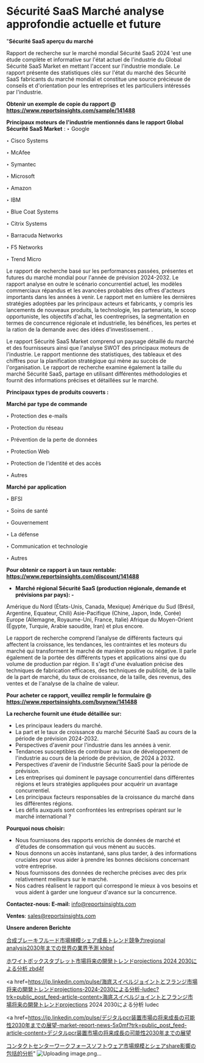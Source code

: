 # Sécurité SaaS Marché analyse approfondie actuelle et future

"<strong>Sécurité SaaS aperçu du marché</strong>

Rapport de recherche sur le marché mondial Sécurité SaaS 2024 'est une étude complète et informative sur l'état actuel de l'industrie du Global Sécurité SaaS Market en mettant l'accent sur l'industrie mondiale. Le rapport présente des statistiques clés sur l'état du marché des Sécurité SaaS fabricants du marché mondial et constitue une source précieuse de conseils et d'orientation pour les entreprises et les particuliers intéressés par l'industrie.

<strong>Obtenir un exemple de copie du rapport @ <a href=https://www.reportsinsights.com/sample/141488>https://www.reportsinsights.com/sample/141488</a></strong>

<strong>Principaux moteurs de l'industrie mentionnés dans le rapport Global Sécurité SaaS Market</strong> :
‣ Google

‣ Cisco Systems

‣ McAfee

‣ Symantec

‣ Microsoft

‣ Amazon

‣ IBM

‣ Blue Coat Systems

‣ Citrix Systems

‣ Barracuda Networks

‣ F5 Networks

‣ Trend Micro

Le rapport de recherche basé sur les performances passées, présentes et futures du marché mondial pour l'année de prévision 2024-2032. Le rapport analyse en outre le scénario concurrentiel actuel, les modèles commerciaux répandus et les avancées probables des offres d'acteurs importants dans les années à venir. Le rapport met en lumière les dernières stratégies adoptées par les principaux acteurs et fabricants, y compris les lancements de nouveaux produits, la technologie, les partenariats, le scoop opportuniste, les objectifs d'achat, les coentreprises, la segmentation en termes de concurrence régionale et industrielle, les bénéfices, les pertes et la ration de la demande avec des idées d'investissement. .

Le rapport Sécurité SaaS Market comprend un paysage détaillé du marché et des fournisseurs ainsi que l'analyse SWOT des principaux moteurs de l'industrie. Le rapport mentionne des statistiques, des tableaux et des chiffres pour la planification stratégique qui mène au succès de l'organisation. Le rapport de recherche examine également la taille du marché Sécurité SaaS, partage en utilisant différentes méthodologies et fournit des informations précises et détaillées sur le marché.

<strong>Principaux types de produits couverts :</strong>

<strong>Marché par type de commande</strong>

‣ Protection des e-mails

‣ Protection du réseau

‣ Prévention de la perte de données

‣ Protection Web

‣ Protection de l'identité et des accès

‣ Autres

<strong>Marché par application</strong>

‣ BFSI

‣ Soins de santé

‣ Gouvernement

‣ La défense

‣ Communication et technologie

‣ Autres

<strong>Pour obtenir ce rapport à un taux rentable: <a href=https://www.reportsinsights.com/discount/141488>https://www.reportsinsights.com/discount/141488</a></strong>
<ul>
  <li><strong>Marché régional Sécurité SaaS (production régionale, demande et prévisions par pays): -</strong></li>
</ul>
Amérique du Nord (États-Unis, Canada, Mexique)
Amérique du Sud (Brésil, Argentine, Equateur, Chili)
Asie-Pacifique (Chine, Japon, Inde, Corée)
Europe (Allemagne, Royaume-Uni, France, Italie)
Afrique du Moyen-Orient (Égypte, Turquie, Arabie saoudite, Iran) et plus encore.

Le rapport de recherche comprend l’analyse de différents facteurs qui affectent la croissance, les tendances, les contraintes et les moteurs du marché qui transforment le marché de manière positive ou négative. Il parle également de la portée des différents types et applications ainsi que du volume de production par région. Il s'agit d'une évaluation précise des techniques de fabrication efficaces, des techniques de publicité, de la taille de la part de marché, du taux de croissance, de la taille, des revenus, des ventes et de l'analyse de la chaîne de valeur.

<strong>Pour acheter ce rapport, veuillez remplir le formulaire @   <a href=https://www.reportsinsights.com/buynow/141488>https://www.reportsinsights.com/buynow/141488</a></strong>

<strong>La recherche fournit une étude détaillée sur:</strong>
<ul>
  <li>Les principaux leaders du marché.</li>
  <li>La part et le taux de croissance du marché Sécurité SaaS au cours de la période de prévision 2024-2032.</li>
  <li>Perspectives d'avenir pour l'industrie dans les années à venir.</li>
  <li>Tendances susceptibles de contribuer au taux de développement de l'industrie au cours de la période de prévision, de 2024 à 2032.</li>
  <li>Perspectives d'avenir de l'industrie Sécurité SaaS pour la période de prévision.</li>
  <li>Les entreprises qui dominent le paysage concurrentiel dans différentes régions et leurs stratégies appliquées pour acquérir un avantage concurrentiel.</li>
  <li>Les principaux facteurs responsables de la croissance du marché dans les différentes régions.</li>
  <li>Les défis auxquels sont confrontées les entreprises opérant sur le marché international ?</li>
</ul>
<strong>Pourquoi nous choisir:</strong>
<ul>
  <li>Nous fournissons des rapports enrichis de données de marché et d'études de consommation qui vous mènent au succès.</li>
  <li>Nous donnons un accès instantané, sans plus tarder, à des informations cruciales pour vous aider à prendre les bonnes décisions concernant votre entreprise.</li>
  <li>Nous fournissons des données de recherche précises avec des prix relativement meilleurs sur le marché.</li>
  <li>Nos cadres réalisent le rapport qui correspond le mieux à vos besoins et vous aident à garder une longueur d'avance sur la concurrence.</li>
</ul>
<strong>Contactez-nous:
</strong><strong>E-mail:</strong> <a href=mailto:info@reportsinsights.com>info@reportsinsights.com</a>

<strong>Ventes</strong>: <a href=mailto:sales@reportsinsights.com>sales@reportsinsights.com</a>

<strong>Unsere anderen Berichte</strong>

<a href=https://www.linkedin.com/pulse/合成ブレーキフルード市場規模シェア成長トレンド競争力regional-analysis2030年までの世界の業界予測-khbsf/>合成ブレーキフルード市場規模シェア成長トレンド競争力regional analysis2030年までの世界の業界予測 khbsf</a>

<a href=https://www.linkedin.com/pulse/ホワイトボックスタブレット市場将来の開発トレンドprojections-2024-2030による分析-zbd4f/>ホワイトボックスタブレット市場将来の開発トレンドprojections 2024 2030による分析 zbd4f</a>

<a href=https://jp.linkedin.com/pulse/海底スイベルジョイントとフランジ市場将来の開発トレンドprojections-2024-2030による分析-ludec?trk=public_post_feed-article-content>海底スイベルジョイントとフランジ市場将来の開発トレンドprojections 2024 2030による分析 ludec</a>

<a href=https://jp.linkedin.com/pulse/デジタルpcr装置市場の将来成長の可能性2030年までの展望-market-report-news-5x0mf?trk=public_post_feed-article-content>デジタルpcr装置市場の将来成長の可能性2030年までの展望</a>

<a href=https://www.linkedin.com/pulse/コンタクトセンターワークフォースソフトウェア市場規模とシェアshare影響の包括的分析-tribunal-analytics-360-4tvuf/>コンタクトセンターワークフォースソフトウェア市場規模とシェアshare影響の包括的分析</a>"
![Uploading image.png…]()
